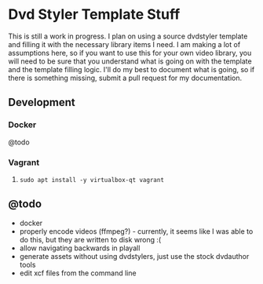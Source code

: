 # Dvd Styler Template Stuff

This is still a work in progress.  I plan on using a source dvdstyler template and filling it with the necessary library items I need.  I am making a lot of assumptions here, so if you want to use this for your own video library, you will need to be sure that you understand what is going on with the template and the template filling logic.  I'll do my best to document what is going, so if there is something missing, submit a pull request for my documentation.


## Development

### Docker

@todo

### Vagrant

1. `sudo apt install -y virtualbox-qt vagrant`


## @todo

* docker
* properly encode videos (ffmpeg?) - currently, it seems like I was able to do this, but they are written to disk wrong :(
* allow navigating backwards in playall
* generate assets without using dvdstylers, just use the stock dvdauthor tools
* edit xcf files from the command line
